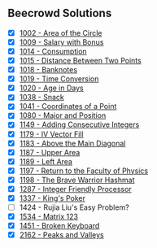 ## Beecrowd Solutions

 - [x] [1002 - Area of the Circle](https://github.com/brunowanderson7/beecrowd-solutions/blob/master/1002.c)
 - [x] [1009 - Salary with Bonus](https://github.com/brunowanderson7/beecrowd-solutions/blob/master/1009.c)
 - [x] [1014 - Consumption](https://github.com/brunowanderson7/beecrowd-solutions/blob/master/1014.c)
 - [x] [1015 - Distance Between Two Points](https://github.com/brunowanderson7/beecrowd-solutions/blob/master/1015.c)
 - [x] [1018 - Banknotes](https://github.com/brunowanderson7/beecrowd-solutions/blob/master/1018.c)
 - [x] [1019 - Time Conversion](https://github.com/brunowanderson7/Beecrowd/blob/master/1019.py)
 - [x] [1020 - Age in Days](https://github.com/brunowanderson7/beecrowd-solutions/blob/master/1020.c)
 - [x] [1038 - Snack](https://github.com/brunowanderson7/beecrowd-solutions/blob/master/1038.c)
 - [x] [1041 - Coordinates of a Point](https://github.com/brunowanderson7/beecrowd-solutions/blob/master/1041.c)
 - [x] [1080 - Major and Position](https://github.com/brunowanderson7/beecrowd-solutions/blob/master/1080.c)
 - [x] [1149  - Adding Consecutive Integers](https://github.com/brunowanderson7/beecrowd-solutions/blob/master/1149.c)
 - [x] [1179 - IV Vector Fill](https://github.com/brunowanderson7/beecrowd-solutions/blob/master/1179.c)
 - [x] [1183 - Above the Main Diagonal](https://github.com/brunowanderson7/beecrowd-solutions/blob/master/1183.c)
 - [x] [1187 - Upper Area](https://github.com/brunowanderson7/beecrowd-solutions/blob/master/1187.c)
 - [x] [1189 - Left Area](https://github.com/brunowanderson7/beecrowd-solutions/blob/master/1189.c)
 - [x] [1197 - Return to the Faculty of Physics](https://github.com/brunowanderson7/Beecrowd/blob/master/1197.py)
 - [x] [1198 - The Brave Warrior Hashmat](https://github.com/brunowanderson7/Beecrowd/blob/master/1198.py)
 - [x] [1287 - Integer Friendly Processor](https://github.com/brunowanderson7/Beecrowd/blob/master/1287.py)
 - [x] [1337 - King's Poker](https://github.com/brunowanderson7/Beecrowd/blob/master/1337.py)
 - [ ] 1424 - Rujia Liu's Easy Problem?
 - [x] [1534 - Matrix 123](https://github.com/brunowanderson7/beecrowd-solutions/blob/master/1534.c)
 - [x] [1451 - Broken Keyboard](https://github.com/brunowanderson7/Beecrowd/blob/master/1451.py)
 - [x] [2162 - Peaks and Valleys](https://github.com/brunowanderson7/beecrowd-solutions/blob/master/2162.c)